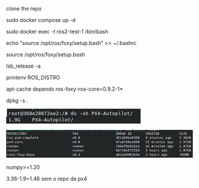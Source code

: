 clone the repo

<!-- BUILDAR OS SERVICOS -->
sudo docker compose up -d

<!-- RODAR O CONTAINER -->
sudo docker exec -t ros2-test-1 /bin/bash

echo "source /opt/ros/foxy/setup.bash" >> ~/.bashrc

<!-- AO ENTRAR NO CONTAINER -->
source /opt/ros/foxy/setup.bash

<!-- CHECAR VERSAO DO UBUNTU NO CONTAINER -->
lsb_release -a

<!-- CHECAR QUE O ROSFOXY EXISTE NO CONTAINER -->
printenv ROS_DISTRO

<!-- VER DEPENDENCIAS DE UM PACOTE PARA EVITAR INSTALACOES DUPLICADAS -->
apt-cache depends ros-foxy-ros-core=0.9.2-1*

<!-- Verifique se todos os pacotes listados estão instalados usando o comando  -->
dpkg -s <nome do pacote>.

![alt text](Screenshot_20240430_153051.png)

![alt text](Screenshot_20240430_153453.png)

numpy>=1.20

3.36-1.9=1.46 sem o repo da px4